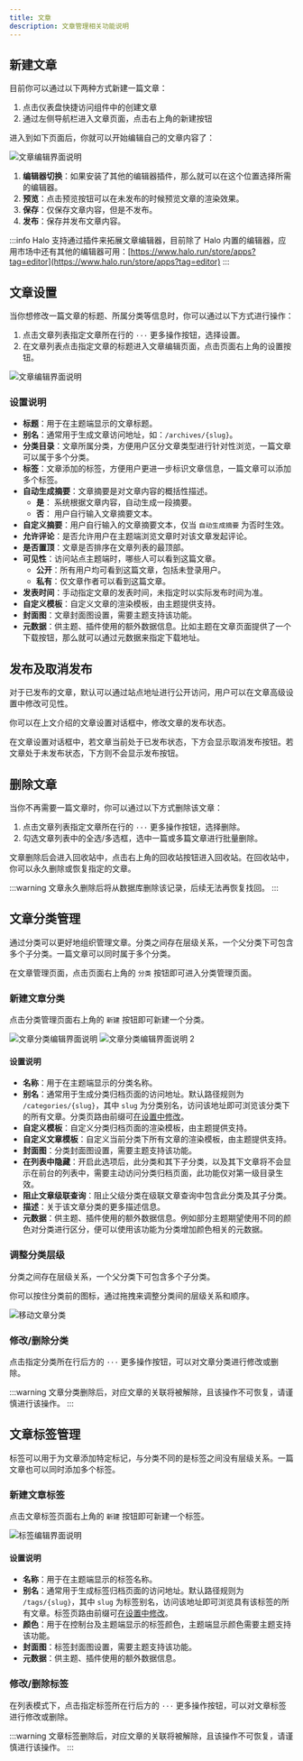 ```yaml
---
title: 文章
description: 文章管理相关功能说明
---
```

## 新建文章

目前你可以通过以下两种方式新建一篇文章：

1. 点击仪表盘快捷访问组件中的创建文章
2. 通过左侧导航栏进入文章页面，点击右上角的新建按钮

进入到如下页面后，你就可以开始编辑自己的文章内容了：

![文章编辑界面说明](/img/user-guide/posts/post-edit.png)

1. **编辑器切换**：如果安装了其他的编辑器插件，那么就可以在这个位置选择所需的编辑器。
2. **预览**：点击预览按钮可以在未发布的时候预览文章的渲染效果。
3. **保存**：仅保存文章内容，但是不发布。
4. **发布**：保存并发布文章内容。

:::info
Halo 支持通过插件来拓展文章编辑器，目前除了 Halo 内置的编辑器，应用市场中还有其他的编辑器可用：[https://www.halo.run/store/apps?tag=editor](https://www.halo.run/store/apps?tag=editor)
:::

## 文章设置

当你想修改一篇文章的标题、所属分类等信息时，你可以通过以下方式进行操作：

1. 点击文章列表指定文章所在行的 `···` 更多操作按钮，选择设置。
2. 在文章列表点击指定文章的标题进入文章编辑页面，点击页面右上角的设置按钮。

![文章编辑界面说明](/img/user-guide/posts/post-setting.png)

### 设置说明

- **标题**：用于在主题端显示的文章标题。
- **别名**：通常用于生成文章访问地址，如：`/archives/{slug}`。
- **分类目录**：文章所属分类，方便用户区分文章类型进行针对性浏览，一篇文章可以属于多个分类。
- **标签**：文章添加的标签，方便用户更进一步标识文章信息，一篇文章可以添加多个标签。
- **自动生成摘要**：文章摘要是对文章内容的概括性描述。
  - **是**： 系统根据文章内容，自动生成一段摘要。
  - **否**： 用户自行输入文章摘要文本。
- **自定义摘要**：用户自行输入的文章摘要文本，仅当 `自动生成摘要` 为否时生效。
- **允许评论**：是否允许用户在主题端浏览文章时对该文章发起评论。
- **是否置顶**：文章是否排序在文章列表的最顶部。
- **可见性**：访问站点主题端时，哪些人可以看到这篇文章。
  - **公开**：所有用户均可看到这篇文章，包括未登录用户。
  - **私有**：仅文章作者可以看到这篇文章。
- **发表时间**：手动指定文章的发表时间，未指定时以实际发布时间为准。
- **自定义模板**：自定义文章的渲染模板，由主题提供支持。
- **封面图**：文章封面图设置，需要主题支持该功能。
- **元数据**：供主题、插件使用的额外数据信息。比如主题在文章页面提供了一个下载按钮，那么就可以通过元数据来指定下载地址。

## 发布及取消发布

对于已发布的文章，默认可以通过站点地址进行公开访问，用户可以在文章高级设置中修改可见性。

你可以在上文介绍的文章设置对话框中，修改文章的发布状态。

在文章设置对话框中，若文章当前处于已发布状态，下方会显示取消发布按钮。若文章处于未发布状态，下方则不会显示发布按钮。

## 删除文章

当你不再需要一篇文章时，你可以通过以下方式删除该文章：

1. 点击文章列表指定文章所在行的 `···` 更多操作按钮，选择删除。
2. 勾选文章列表中的全选/多选框，选中一篇或多篇文章进行批量删除。

文章删除后会进入回收站中，点击右上角的回收站按钮进入回收站。在回收站中，你可以永久删除或恢复指定的文章。

:::warning
文章永久删除后将从数据库删除该记录，后续无法再恢复找回。
:::

## 文章分类管理

通过分类可以更好地组织管理文章。分类之间存在层级关系，一个父分类下可包含多个子分类。一篇文章可以同时属于多个分类。

在文章管理页面，点击页面右上角的 `分类` 按钮即可进入分类管理页面。

### 新建文章分类

点击分类管理页面右上角的 `新建` 按钮即可新建一个分类。

![文章分类编辑界面说明](/img/user-guide/posts/category-create.png)
![文章分类编辑界面说明 2](/img/user-guide/posts/category-create-2.png)

#### 设置说明

- **名称**：用于在主题端显示的分类名称。
- **别名**：通常用于生成分类归档页面的访问地址。默认路径规则为 `/categories/{slug}`，其中 `slug` 为分类别名，访问该地址即可浏览该分类下的所有文章。分类页路由前缀可[在设置中修改](./settings#主题路由设置)。
- **自定义模板**：自定义分类归档页面的渲染模板，由主题提供支持。
- **自定义文章模板**：自定义当前分类下所有文章的渲染模板，由主题提供支持。
- **封面图**：分类封面图设置，需要主题支持该功能。
- **在列表中隐藏**：开启此选项后，此分类和其下子分类，以及其下文章将不会显示在前台的列表中，需要主动访问分类归档页面，此功能仅对第一级目录生效。
- **阻止文章级联查询**：阻止父级分类在级联文章查询中包含此分类及其子分类。
- **描述**：关于该文章分类的更多描述信息。
- **元数据**：供主题、插件使用的额外数据信息。例如部分主题期望使用不同的颜色对分类进行区分，便可以使用该功能为分类增加颜色相关的元数据。

### 调整分类层级

分类之间存在层级关系，一个父分类下可包含多个子分类。

你可以按住分类前的图标，通过拖拽来调整分类间的层级关系和顺序。

![移动文章分类](/img/user-guide/posts/category-move.gif)

### 修改/删除分类

点击指定分类所在行后方的 `···` 更多操作按钮，可以对文章分类进行修改或删除。

:::warning
文章分类删除后，对应文章的关联将被解除，且该操作不可恢复，请谨慎进行该操作。
:::

## 文章标签管理

标签可以用于为文章添加特定标记，与分类不同的是标签之间没有层级关系。一篇文章也可以同时添加多个标签。

### 新建文章标签

点击文章标签页面右上角的 `新建` 按钮即可新建一个标签。

![标签编辑界面说明](/img/user-guide/posts/tag-create.png)

#### 设置说明

- **名称**：用于在主题端显示的标签名称。
- **别名**：通常用于生成标签归档页面的访问地址。默认路径规则为 `/tags/{slug}`，其中 `slug` 为标签别名，访问该地址即可浏览具有该标签的所有文章。标签页路由前缀可[在设置中修改](./settings#主题路由设置)。
- **颜色**：用于在控制台及主题端显示的标签颜色，主题端显示颜色需要主题支持该功能。
- **封面图**：标签封面图设置，需要主题支持该功能。
- **元数据**：供主题、插件使用的额外数据信息。

### 修改/删除标签

在列表模式下，点击指定标签所在行后方的 `···` 更多操作按钮，可以对文章标签进行修改或删除。

:::warning
文章标签删除后，对应文章的关联将被解除，且该操作不可恢复，请谨慎进行该操作。
:::
